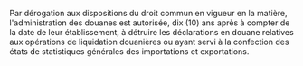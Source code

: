 Par dérogation aux dispositions du droit commun en
vigueur en la matière, l'administration des douanes est autorisée, dix
(10) ans après à compter de la date de leur établissement, à détruire
les déclarations en douane relatives aux opérations de liquidation
douanières ou ayant servi à la confection des états de statistiques
générales des importations et exportations.